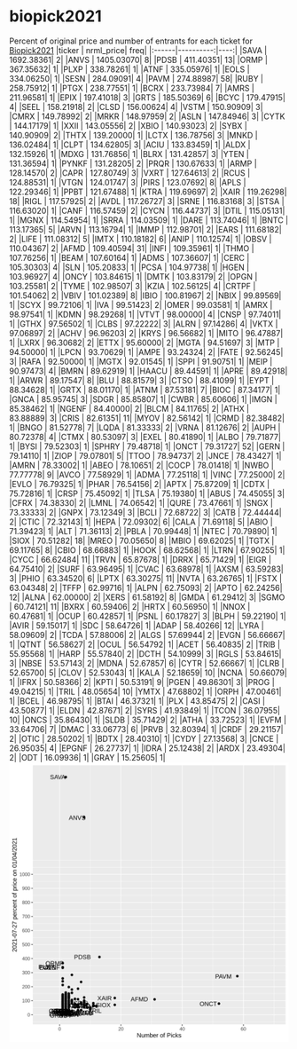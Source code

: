 # biopick2021
Percent of original price and number of entrants for each ticket for [Biopick2021](https://twitter.com/hashtag/Biopick2021)
|ticker | nrml_price| freq|
|:------|----------:|----:|
|SAVA   | 1692.38361|    2|
|ANVS   | 1405.03070|    8|
|PDSB   |  411.40351|   13|
|ORMP   |  367.35632|    1|
|PLXP   |  338.78261|    1|
|ATNF   |  335.05976|    1|
|EOLS   |  334.06250|    1|
|SESN   |  284.09091|    4|
|PAVM   |  274.88987|   58|
|RUBY   |  258.75912|    1|
|PTGX   |  238.77551|    1|
|BCRX   |  233.73984|    7|
|AMRS   |  211.96581|    1|
|EPIX   |  197.41018|    3|
|GRTS   |  185.50369|    6|
|BCYC   |  179.47915|    4|
|SEEL   |  158.21918|    2|
|CLSD   |  156.00624|    4|
|VSTM   |  150.90909|    3|
|CMRX   |  149.78992|    2|
|MRKR   |  148.97959|    2|
|ASLN   |  147.84946|    3|
|CYTK   |  144.17179|    1|
|XXII   |  143.05556|    2|
|XBIO   |  140.93023|    2|
|SYBX   |  140.90909|    2|
|THTX   |  139.20000|    1|
|LCTX   |  136.78756|    3|
|MNKD   |  136.02484|    1|
|CLPT   |  134.62805|    3|
|ACIU   |  133.83459|    1|
|ALDX   |  132.15926|    1|
|MDXG   |  131.76856|    1|
|BLRX   |  131.42857|    3|
|YTEN   |  131.36594|    1|
|PYNKF  |  131.28205|    2|
|PRQR   |  130.67633|    1|
|ARMP   |  128.14570|    2|
|CAPR   |  127.80749|    3|
|VXRT   |  127.64613|    2|
|RCUS   |  124.88531|    1|
|VTGN   |  124.01747|    3|
|PIRS   |  123.07692|    8|
|APLS   |  122.29346|    1|
|PPBT   |  121.67488|    1|
|KTRA   |  119.69697|    2|
|XAIR   |  119.26298|   18|
|RIGL   |  117.57925|    2|
|AVDL   |  117.26727|    3|
|SRNE   |  116.83168|    3|
|STSA   |  116.63020|    1|
|CANF   |  116.57459|    2|
|CYCN   |  116.44737|    3|
|DTIL   |  115.05131|    1|
|MGNX   |  114.54954|    1|
|SRRA   |  114.03509|    1|
|DARE   |  113.74046|    1|
|BNTC   |  113.17365|    5|
|ARVN   |  113.16794|    1|
|IMMP   |  112.98701|    2|
|EARS   |  111.68182|    2|
|LIFE   |  111.08312|    5|
|IMTX   |  110.18182|    6|
|ANIP   |  110.12574|    1|
|OBSV   |  110.04367|    2|
|AFMD   |  109.40594|   31|
|INFI   |  109.35961|    1|
|THMO   |  107.76256|    1|
|BEAM   |  107.60164|    1|
|ADMS   |  107.36607|    1|
|CERC   |  105.30303|    4|
|SLN    |  105.20833|    1|
|PCSA   |  104.97738|    1|
|HGEN   |  103.96927|    4|
|ONCY   |  103.84615|    1|
|DMTK   |  103.83179|    2|
|OPGN   |  103.25581|    2|
|TYME   |  102.98507|    3|
|KZIA   |  102.56125|    4|
|CRTPF  |  101.54062|    2|
|VBIV   |  101.02389|    8|
|IBIO   |  100.81967|    2|
|NBIX   |   99.89569|    1|
|SCYX   |   99.72106|    1|
|IVA    |   99.51423|    2|
|OMER   |   99.03581|    1|
|AMRX   |   98.97541|    1|
|KDMN   |   98.29268|    1|
|VTVT   |   98.00000|    4|
|CNSP   |   97.74011|    1|
|GTHX   |   97.56502|    1|
|CLBS   |   97.22222|    3|
|ALRN   |   97.14286|    4|
|VKTX   |   97.06897|    2|
|ACHV   |   96.96203|    2|
|KRYS   |   96.56682|    1|
|MITO   |   96.47887|    1|
|LXRX   |   96.30682|    2|
|ETTX   |   95.60000|    2|
|MGTA   |   94.51697|    3|
|MTP    |   94.50000|    1|
|LPCN   |   93.70629|    1|
|AMPE   |   93.24324|    2|
|FATE   |   92.56245|    3|
|RAFA   |   92.50000|    1|
|MGTX   |   92.01545|    1|
|SPPI   |   91.90751|    1|
|MEIP   |   90.97473|    4|
|BMRN   |   89.62919|    1|
|HAACU  |   89.44591|    1|
|APRE   |   89.42918|    1|
|ARWR   |   89.17547|    8|
|BLU    |   88.81579|    3|
|CTSO   |   88.41099|    1|
|EYPT   |   88.34628|    1|
|GRTX   |   88.01170|    1|
|ATNM   |   87.53181|    7|
|BIOC   |   87.34177|    1|
|GNCA   |   85.95745|    3|
|SDGR   |   85.85807|    1|
|CWBR   |   85.60606|    1|
|IMGN   |   85.38462|    1|
|NGENF  |   84.40000|    2|
|BLCM   |   84.11765|    2|
|ATHX   |   83.88889|    3|
|CRIS   |   82.61351|   11|
|MYOV   |   82.56142|    1|
|CRMD   |   82.38482|    1|
|BNGO   |   81.52778|    7|
|LQDA   |   81.33333|    2|
|VRNA   |   81.12676|    2|
|AUPH   |   80.72378|    4|
|CTMX   |   80.53097|    3|
|EXEL   |   80.41890|    1|
|ALBO   |   79.71877|    1|
|BYSI   |   79.52303|    1|
|SPHRY  |   79.48718|    1|
|ONCT   |   79.31727|   52|
|GERN   |   79.14110|    1|
|ZIOP   |   79.07801|    5|
|TTOO   |   78.94737|    2|
|JNCE   |   78.43427|    1|
|AMRN   |   78.33002|    1|
|ABEO   |   78.10651|    2|
|COCP   |   78.01418|    1|
|NWBO   |   77.77778|    9|
|AVCO   |   77.58929|    1|
|ADMA   |   77.25118|    1|
|VINC   |   77.25000|    2|
|EVLO   |   76.79325|    1|
|PHAR   |   76.54156|    2|
|APTX   |   75.87209|    1|
|CDTX   |   75.72816|    1|
|CRSP   |   75.45092|    1|
|TLSA   |   75.19380|    1|
|ABUS   |   74.45055|    3|
|CFRX   |   74.38330|    2|
|LMNL   |   74.06542|    1|
|QURE   |   73.47661|    1|
|SNGX   |   73.33333|    2|
|GNPX   |   73.12349|    3|
|BCLI   |   72.68722|    3|
|CATB   |   72.44444|    2|
|CTIC   |   72.32143|    1|
|HEPA   |   72.09302|    6|
|CALA   |   71.69118|    5|
|ABIO   |   71.39423|    1|
|ALT    |   71.36113|    2|
|PBLA   |   70.99448|    1|
|NTEC   |   70.79890|    1|
|SIOX   |   70.51282|   18|
|MREO   |   70.05650|    8|
|MBIO   |   69.62025|    1|
|TGTX   |   69.11765|    8|
|CBIO   |   68.66883|    1|
|HOOK   |   68.62568|    1|
|LTRN   |   67.90255|    1|
|CYCC   |   66.62484|   11|
|TRVN   |   65.87678|    1|
|DRRX   |   65.71429|    1|
|EIGR   |   64.75410|    2|
|SURF   |   63.96495|    1|
|CVAC   |   63.68978|    1|
|AXSM   |   63.59283|    3|
|PHIO   |   63.34520|    6|
|LPTX   |   63.30275|   11|
|NVTA   |   63.26765|    1|
|FSTX   |   63.04348|    2|
|TFFP   |   62.99716|    1|
|ALPN   |   62.75093|    2|
|APTO   |   62.24256|   12|
|ALNA   |   62.00000|    2|
|XERS   |   61.58192|    8|
|GMDA   |   61.29412|    3|
|SGMO   |   60.74121|   11|
|BXRX   |   60.59406|    2|
|HRTX   |   60.56950|    1|
|NNOX   |   60.47681|    1|
|OCUP   |   60.42857|    1|
|PSNL   |   60.17827|    3|
|BLPH   |   59.22190|    1|
|AVIR   |   59.15017|    1|
|SDC    |   58.64726|    1|
|ADAP   |   58.40266|   12|
|LYRA   |   58.09609|    2|
|TCDA   |   57.88006|    2|
|ALGS   |   57.69944|    2|
|EVGN   |   56.66667|    1|
|QTNT   |   56.58627|    2|
|OCUL   |   56.54792|    1|
|ACET   |   56.40835|    2|
|TRIB   |   55.95568|    1|
|HARP   |   55.57840|    2|
|DCTH   |   54.10999|    3|
|RGLS   |   53.84615|    3|
|NBSE   |   53.57143|    2|
|MDNA   |   52.67857|    6|
|CYTR   |   52.66667|    1|
|CLRB   |   52.65700|    5|
|CLOV   |   52.53043|    1|
|KALA   |   52.18659|   10|
|NCNA   |   50.66079|    1|
|IFRX   |   50.58366|    2|
|KPTI   |   50.53191|    9|
|PGEN   |   49.86301|    3|
|PROG   |   49.04215|    1|
|TRIL   |   48.05654|   10|
|YMTX   |   47.68802|    1|
|ORPH   |   47.00461|    1|
|BCEL   |   46.98795|    1|
|BTAI   |   46.37321|    1|
|PLX    |   43.85475|    2|
|CASI   |   43.50877|    1|
|ELDN   |   42.87671|    2|
|SYRS   |   41.93849|    1|
|TCON   |   36.07955|   10|
|ONCS   |   35.86430|    1|
|SLDB   |   35.71429|    2|
|ATHA   |   33.72523|    1|
|EVFM   |   33.64706|    7|
|DMAC   |   33.06773|    6|
|PRVB   |   32.80394|    1|
|CRDF   |   29.21157|    2|
|OTIC   |   28.50202|    1|
|BDTX   |   28.40310|    1|
|CYDY   |   27.13568|    3|
|CNCE   |   26.95035|    4|
|EPGNF  |   26.27737|    1|
|IDRA   |   25.12438|    2|
|ARDX   |   23.49304|    2|
|ODT    |   16.09936|    1|
|GRAY   |   15.25605|    1|
![retvspicks](biopicks.png?raw=true)
